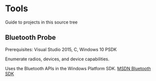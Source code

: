 # Tools

Guide to projects in this source tree

## Bluetooth Probe

Prerequisites: Visual Studio 2015, C, Windows 10 PSDK

Enumerate radios, devices, and device capabilities.

Uses the Bluetooth APIs in the Windows Platform SDK.
[MSDN Bluetooth SDK](https://msdn.microsoft.com/en-us/library/windows/desktop/aa362932.aspx)
